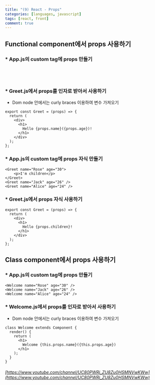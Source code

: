 ```yaml
---
title: "(9) React - Props"
categories: [languages, javascript]
tags: [react, front]
comment: true
---
```

## Functional component에서 props 사용하기

### * App.js의 custom tag에 props 만들기

<pre><code class="language-"><Greet name="Rose" age="30" />
<Greet name="Jack" age="26" />
<Greet name="Alice" age="24" /> 
</code></pre>

### * Greet.js에서 props를 인자로 받아서 사용하기
- Dom node 안에서는 curly braces 이용하여 변수 가져오기

```
export const Greet = (props) => {
  return (
    <div>
      <h1>
        Hello {props.name}({props.age})!
      </h1>
    </div>
  );
};
```
### * App.js의 custom tag에 props 자식 만들기

```
<Greet name="Rose" age="30">
    <p>I'm children</p>
</Greet>
<Greet name="Jack" age="26" />
<Greet name="Alice" age="24" /> 
```
### * Greet.js에서 props 자식 사용하기

```
export const Greet = (props) => {
  return (
    <div>
      <h1>
        Hello {props.children}!
      </h1>
    </div>
  );
};
```


## Class component에서 props 사용하기

### * App.js의 custom tag에 props 만들기

```
<Welcome name="Rose" age="30" />
<Welcome name="Jack" age="26" />
<Welcome name="Alice" age="24" /> 
```

### * Welcome.js에서 props를 인자로 받아서 사용하기
- Dom node 안에서는 curly braces 이용하여 변수 가져오기

```
class Welcome extends Component {
  render() {
    return (
      <h1>
        Welcome {this.props.name}({this.props.age})
      </h1>
    );
  }
}
```
###### [https://www.youtube.com/channel/UC80PWRj_ZU8Zu0HSMNVwKWw](https://www.youtube.com/channel/UC80PWRj_ZU8Zu0HSMNVwKWw)
